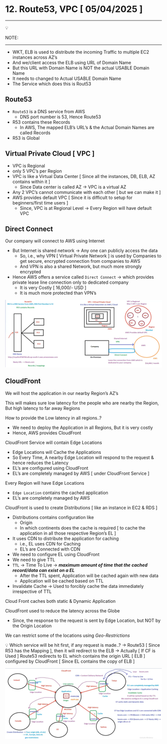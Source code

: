# 12. Route53, VPC [ 05/04/2025 ]

---

<aside>
💡

NOTE:

---

- WKT, ELB is used to distribute the incoming Traffic to multiple EC2 instances across AZ’s
- And we/client access the ELB using URL of Domain Name
- But this URL with Domain Name is NOT the actual USABLE Domain Name
- It needs to changed to Actual USABLE Domain Name
- The Service which does this is Rout53
</aside>

## Route53

- `Route53` is a DNS service from AWS
    - DNS port number is 53, Hence Route53
- R53 contains these Records
    - In AWS, The mapped ELB’s URL’s & the Actual Domain Names are called Records
- R53 is Global

## Virtual Private Cloud [ VPC ]

- VPC is Regional
- only 5 VPC’s per Region
- VPC is like a Virtual Data Center [ Since all the instances, DB, ELB, AZ contains within it ]
    - Since Data center is called AZ → VPC is a virtual AZ
- Any 2 VPC’s cannot communicate with each other [ but we can make it ]
- AWS provides default VPC [ Since it is difficult to setup for beginners/first time users ]
    - Since, VPC is at Regional Level → Every Region will have default VPC

## Direct Connect

Our company will connect to AWS using Internet

- But Internet is shared network → Any one can publicly access the data
    - So, i.e., why VPN [ Virtual Private Network ] is used by Companies to get secure, encrypted connection from companies to AWS
    - And VPN is also a shared Network, but much more strongly encrypted
- Hence AWS offers a service called `Direct Connect` → which provides private lease line connection only to dedicated company
    - It is very Costly [ 16,000/- USD ]
    - It is much more protected than VPN’s

![image.png](image.png)

## CloudFront

We will host the application in our nearby Region’s AZ’s

This will makes sure low latency for the people who are nearby the Region, But high latency to far away Regions

How to provide the Low latency in all regions..?

- We need to deploy the Application in all Regions, But it is very costly
- Hence, AWS provides CloudFront

CloudFront Service will contain Edge Locations

- Edge Locations will Cache the Applications
- So Every Time, A nearby Edge Location will respond to the request & hence reduces the Latency
- EL’s are configured using CloudFront
- EL’s are completely managed by AWS [ under CloudFront Service ]

Every Region will have Edge Locations

- `Edge Location` contains the cached application
- EL’s are completely managed by AWS

CloudFront is used to create Distributions [ like an instance in EC2 & RDS ]

- Distributions contains configuration like
    - Origin
    - In which continents does the cache is required [ to cache the application in all those respective Region’s EL ]
- It uses CDN to distribute the application for caching
    - i.e., EL uses CDN for Caching
    - EL’s are Connected with CDN
- We need to configure EL using CloudFront
- We need to give TTL
- `TTL` → Time To Live → ***maximum amount of time that the cached record/data can exist on a EL***
    - After the TTL spent, Application will be cached again with new data
    - Application will be cached based on TTL
- Invalidate Cache → Used to forcibly cache the data immediately irrespective of TTL

Cloud Front caches both static & Dynamic Application

CloudFront used to reduce the latency across the Globe

- Since, the response to the request is sent by Edge Location, but NOT by the Origin Location

We can restrict some of the locations using *Geo-Restrictions*

<aside>
💡 Which service will be hit first, if any request is made..?
→ Route53 [ Since R53 has the Mapping ], then it will redirect to the ELB 
→ Actually [ If CF is Used ] Route53 redirects to EL which contains the origin URL [ ELB ] configured by CloudFront [ Since EL contains the copy of ELB ]

</aside>

![image.png](image%201.png)